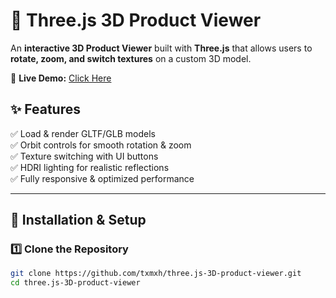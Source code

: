 # 🚀 Three.js 3D Product Viewer  

An **interactive 3D Product Viewer** built with **Three.js** that allows users to **rotate, zoom, and switch textures** on a custom 3D model.  

🔗 **Live Demo:** [Click Here](https://txmxh.github.io/three.js-3D-product-viewer/)  

## ✨ Features  
✅ Load & render GLTF/GLB models  
✅ Orbit controls for smooth rotation & zoom  
✅ Texture switching with UI buttons  
✅ HDRI lighting for realistic reflections  
✅ Fully responsive & optimized performance  

---

## 📂 Installation & Setup  
### 1️⃣ Clone the Repository  
```sh
git clone https://github.com/txmxh/three.js-3D-product-viewer.git
cd three.js-3D-product-viewer
